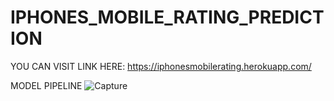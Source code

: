 # IPHONES_MOBILE_RATING_PREDICTION
 
 YOU CAN VISIT LINK HERE:  https://iphonesmobilerating.herokuapp.com/
 
 
 MODEL PIPELINE
 ![Capture](https://user-images.githubusercontent.com/104690664/191049205-a5972b42-5b7a-40c4-a25f-70102a8ec82f.PNG)

 
